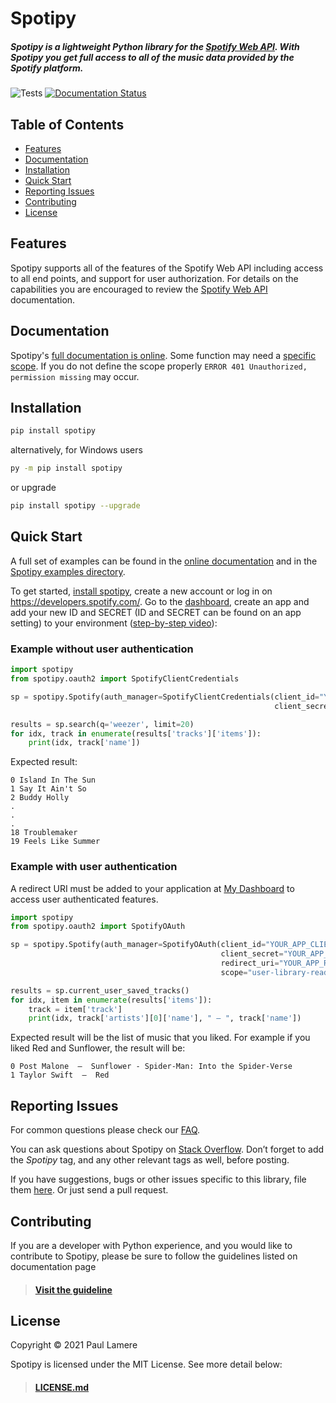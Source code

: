 # Spotipy

##### Spotipy is a lightweight Python library for the [Spotify Web API](https://developer.spotify.com/documentation/web-api). With Spotipy you get full access to all of the music data provided by the Spotify platform.

![Tests](https://github.com/plamere/spotipy/workflows/Tests/badge.svg?branch=master) [![Documentation Status](https://readthedocs.org/projects/spotipy/badge/?version=latest)](https://spotipy.readthedocs.io/en/latest/?badge=latest)

## Table of Contents

- [Features](#features)
- [Documentation](#documentation)
- [Installation](#installation)
- [Quick Start](#quick-start)
- [Reporting Issues](#reporting-issues)
- [Contributing](#contributing)
- [License](#license)

## Features

Spotipy supports all of the features of the Spotify Web API including access to all end points, and support for user authorization. For details on the capabilities you are encouraged to review the [Spotify Web API](https://developer.spotify.com/web-api/) documentation.

## Documentation

Spotipy's [full documentation is online](http://spotipy.readthedocs.org/). Some function may need a [specific scope](https://developer.spotify.com/documentation/web-api/concepts/scopes). If you do not define the scope properly `ERROR 401 Unauthorized, permission missing` may occur.

## Installation

```bash
pip install spotipy
```

alternatively, for Windows users 

```bash
py -m pip install spotipy
```

or upgrade

```bash
pip install spotipy --upgrade
```

## Quick Start

A full set of examples can be found in the [online documentation](http://spotipy.readthedocs.org/) and in the [Spotipy examples directory](https://github.com/plamere/spotipy/tree/master/examples).

To get started, [install spotipy](#installation), create a new account or log in on https://developers.spotify.com/. Go to the [dashboard](https://developer.spotify.com/dashboard), create an app and add your new ID and SECRET (ID and SECRET can be found on an app setting) to your environment ([step-by-step video](https://www.youtube.com/watch?v=kaBVN8uP358)):

### Example without user authentication

```python
import spotipy
from spotipy.oauth2 import SpotifyClientCredentials

sp = spotipy.Spotify(auth_manager=SpotifyClientCredentials(client_id="YOUR_APP_CLIENT_ID",
                                                           client_secret="YOUR_APP_CLIENT_SECRET"))

results = sp.search(q='weezer', limit=20)
for idx, track in enumerate(results['tracks']['items']):
    print(idx, track['name'])
```
Expected result:
```
0 Island In The Sun
1 Say It Ain't So
2 Buddy Holly
.
.
.
18 Troublemaker
19 Feels Like Summer
```


### Example with user authentication

A redirect URI must be added to your application at [My Dashboard](https://developer.spotify.com/dashboard/applications) to access user authenticated features.

```python
import spotipy
from spotipy.oauth2 import SpotifyOAuth

sp = spotipy.Spotify(auth_manager=SpotifyOAuth(client_id="YOUR_APP_CLIENT_ID",
                                               client_secret="YOUR_APP_CLIENT_SECRET",
                                               redirect_uri="YOUR_APP_REDIRECT_URI",
                                               scope="user-library-read"))

results = sp.current_user_saved_tracks()
for idx, item in enumerate(results['items']):
    track = item['track']
    print(idx, track['artists'][0]['name'], " – ", track['name'])
```
Expected result will be the list of music that you liked. For example if you liked Red and Sunflower, the result will be:
```
0 Post Malone  –  Sunflower - Spider-Man: Into the Spider-Verse
1 Taylor Swift  –  Red
```


## Reporting Issues

For common questions please check our [FAQ](FAQ.md).

You can ask questions about Spotipy on
[Stack Overflow](http://stackoverflow.com/questions/ask).
Don’t forget to add the *Spotipy* tag, and any other relevant tags as well, before posting.

If you have suggestions, bugs or other issues specific to this library,
file them [here](https://github.com/plamere/spotipy/issues).
Or just send a pull request.

## Contributing

If you are a developer with Python experience, and you would like to contribute to Spotipy, please be sure to follow the guidelines listed on documentation page

> #### [Visit the guideline](https://spotipy.readthedocs.io/en/2.22.1/#contribute)

## License

Copyright © 2021 Paul Lamere

Spotipy is licensed under the MIT License. See more detail below:

> #### [LICENSE.md](LICENSE.md)

